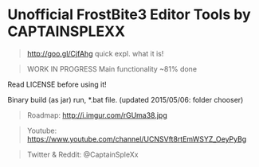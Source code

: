 # Unofficial FrostBite3 Editor Tools by CAPTAINSPLEXX


>http://goo.gl/CjfAhg quick expl. what it is!

>WORK IN PROGRESS
>Main functionality ~81% done

Read LICENSE before using it!

Binary build (as jar) run, *.bat file.
(updated 2015/05/06: folder chooser)

>Roadmap: http://i.imgur.com/rGUma38.jpg

>Youtube: https://www.youtube.com/channel/UCNSVft8rtEmWSYZ_OeyPyBg

>Twitter & Reddit: @CaptainSpleXx
